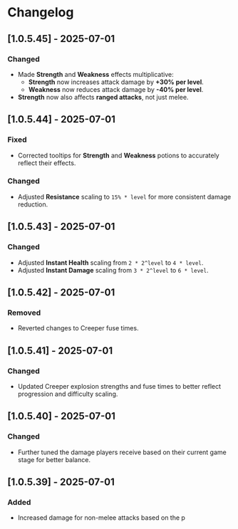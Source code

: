 # Changelog
## [1.0.5.45] - 2025-07-01
### Changed
- Made **Strength** and **Weakness** effects multiplicative:
    - **Strength** now increases attack damage by **+30% per level**.
    - **Weakness** now reduces attack damage by **-40% per level**.
- **Strength** now also affects **ranged attacks**, not just melee.

## [1.0.5.44] - 2025-07-01
### Fixed
- Corrected tooltips for **Strength** and **Weakness** potions to accurately reflect their effects.

### Changed
- Adjusted **Resistance** scaling to `15% * level` for more consistent damage reduction.

## [1.0.5.43] - 2025-07-01
### Changed
- Adjusted **Instant Health** scaling from `2 * 2^level` to `4 * level`.
- Adjusted **Instant Damage** scaling from `3 * 2^level` to `6 * level`.

## [1.0.5.42] - 2025-07-01
### Removed
- Reverted changes to Creeper fuse times.

## [1.0.5.41] - 2025-07-01
### Changed
- Updated Creeper explosion strengths and fuse times to better reflect progression and difficulty scaling.

## [1.0.5.40] - 2025-07-01
### Changed
- Further tuned the damage players receive based on their current game stage for better balance.

## [1.0.5.39] - 2025-07-01
### Added
- Increased damage for non-melee attacks based on the p
